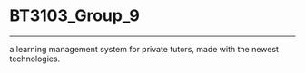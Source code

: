 # BT3103_Group_9
---
a learning management system for private tutors, made with the newest technologies. 
